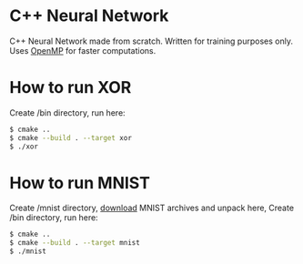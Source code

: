# C++ Neural Network
C++ Neural Network made from scratch. Written for training purposes only. Uses [OpenMP](https://www.openmp.org/) for faster computations.
# How to run XOR
Create /bin directory, run here:
```sh
$ cmake ..
$ cmake --build . --target xor
$ ./xor
```
# How to run MNIST
Create /mnist directory, [download](http://yann.lecun.com/exdb/mnist/) MNIST archives and unpack here,
Create /bin directory, run here:
```sh
$ cmake ..
$ cmake --build . --target mnist
$ ./mnist
```
